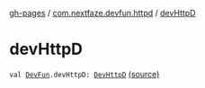 [gh-pages](../index.md) / [com.nextfaze.devfun.httpd](index.md) / [devHttpD](./dev-http-d.md)

# devHttpD

`val `[`DevFun`](../com.nextfaze.devfun.core/-dev-fun/index.md)`.devHttpD: `[`DevHttpD`](-dev-http-d/index.md) [(source)](https://github.com/NextFaze/dev-fun/tree/master/devfun-httpd/src/main/java/com/nextfaze/devfun/httpd/HttpD.kt#L89)